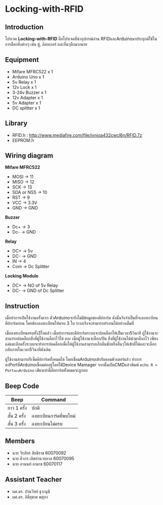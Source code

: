 ﻿# Locking-with-RFID

## Introduction
โปรเจค **Locking-with-RFID** คือโปรเจคที่นำอุปกรณ์อ่าน
RFIDและArduinoมาประยุกต์ใช้ในการล็อกสิ่งต่างๆ เช่น ตู้, ล๊อกเกอร์
และอื่นๆอีกมากมาย 
## Equipment
 - Mifare MFRC522 x 1
 - Arduino Uno x 1
 - 5v Relay x 1
 - 12v Lock x 1
 - 3-24v Buzzer x 1
 - 12v Adapter x 1
 - 5v Adapter x 1
 - DC splitter x 1
## Library
 - RFID.h : http://www.mediafire.com/file/ivnioa432cwcl6n/RFID.7z
 - EEPROM.h
## Wiring diagram
**Mifare MFRC522**
-   MOSI -> 11
-   MISO  -> 12
-   SCK  -> 13
-   SDA or NSS  -> 10
-   RST  -> 9
-   VCC  -> 3.3V
-   GND -> GND

**Buzzer**
- Dc+ -> 3
- Dc- -> GND

**Relay**
- DC+ -> 5v
- DC- -> GND
- IN -> 4
- Com -> Dc Splitter

**Locking Module**
- DC+ -> NO of 5v Relay
- DC- -> GND of Dc Splitter
## Instruction
เมื่อทำการเปิดใช้งานครั้งแรก ตัวArduinoจะยังไม่มีข้อมูลของคีย์การ์ด ดังนั้นจึงจำเป็นที่จะลงทะเบียนคีย์การ์ดก่อน โดยต้องลงทะเบียนให้ครบ 3 ใบ ระบบจึงจะสามารถทำงานได้อย่างเต็มที่

เมื่อลงทะเบียนครบทั้ง3ใบแล้ว เมื่อทำการแตะคีย์การ์ดระบบจะปลดล็อกให้เป็นเวลา5วินาที ผู้ใช้งานจะสามารถปลดล็อกสิ่งที่ผู้ใช้งานล็อกไว้ได้ และ เมื่อผู้ใช้งานจะล็อก/ปิด สิ่งที่ผู้ใช้งานได้นำมาล็อกไว้ เพียงแค่แตะอีกครั้งระบบจะทำการปลดล็อกเพื่อให้ผู้ใช้งานสามารถเก็บลิ้นชักหรืออื่นๆให้เข้าที่ได้และจะล็อกกลับภายในเวลา5วินาทีดังเดิม

ผู้ใช้งานสามารถรีเซ็ตคีย์การ์ดทั้งหมดได้ โดยเชื่อมArduinoเข้ากับคอมพิวเตอร์แล้ว
ทำการหาPortที่Arduinoเชื่อมต่ออยู่โดยใช้Device Mamager
 จากนั้นเปิดCMDแล้วพิมพ์  `echo R > PortของArduino` 
 เพียงเท่านี้คียการ์ดทั้งหมดจะถูกลบ
## Beep Code
|Beep| Command |
|--|--|
|  ยาว 1 ครั้ง | ปกติ |
|สั้น 2 ครั้ง|ลงทะเบียนการ์ดที่พบใหม่|
|สั้น 3 ครั้ง|ลงทะเบียนไม่ครบ|
## Members
- นาย วีรภัทร สิทธิราช 60070092
- นาย ศิวกร เลิศอำนวยลาภ 60070095
- นาย อานนท์ ลามาช 60070117
## Assistant Teacher
- ผศ.ดร. ปานวิทย์ ธุวะนุติ
- ผศ.ดร. กิติ์สุชาต พสุภา
